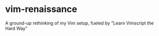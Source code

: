 vim-renaissance
===============

A ground-up rethinking of my Vim setup, fueled by "Learn Vimscript the Hard Way"
